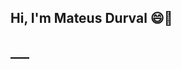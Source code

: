 <h2>Hi, I'm Mateus Durval 😄👋<h2>
___

<!--
**mateusdurval/mateusdurval** is a ✨ _special_ ✨ repository because its `README.md` (this file) appears on your GitHub profile.

<h3>About me</h3>

<p> • I am passionate about technology and I am always in constant learning. 💻 </p>
<p> • I like electronic music </p>
<p> • Run 🏃‍♂❤ </p>
